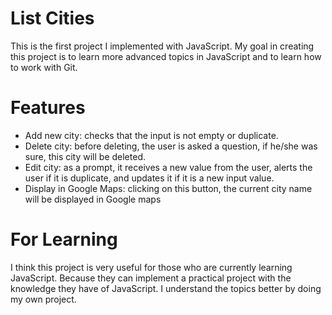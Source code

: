 # List Cities
This is the first project I implemented with JavaScript.
My goal in creating this project is to learn more advanced topics in JavaScript and to learn how to work with Git.

# Features
- Add new city: checks that the input is not empty or duplicate.
- Delete city: before deleting, the user is asked a question, if he/she was sure, this city will be deleted.
- Edit city: as a prompt, it receives a new value from the user, alerts the user if it is duplicate, and updates it if it is a new input value.
- Display in Google Maps: clicking on this button, the current city name will be displayed in Google maps

# For Learning
I think this project is very useful for those who are currently learning JavaScript. Because they can implement a practical project with the knowledge they have of JavaScript.
I understand the topics better by doing my own project.
